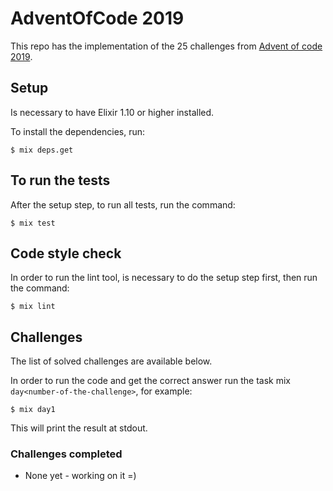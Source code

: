 # AdventOfCode 2019

This repo has the implementation of the 25 challenges from [Advent of code 2019](https://adventofcode.com/).

## Setup

Is necessary to have Elixir 1.10 or higher installed.

To install the dependencies, run:

```shell
$ mix deps.get
```

## To run the tests

After the setup step, to run all tests, run the command:

```shell
$ mix test
```

## Code style check

In order to run the lint tool, is necessary to do the setup step first, then run the command:

```shell
$ mix lint
```

## Challenges

The list of solved challenges are available below.

In order to run the code and get the correct answer run the task mix `day<number-of-the-challenge>`,
for example:

```shell
$ mix day1
```

This will print the result at stdout.

### Challenges completed

- None yet - working on it =)
